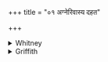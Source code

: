 +++
title = "०१ अग्नेरिवास्य दहत"

+++

<details><summary>Whitney</summary>

### Translation
1. Of him as of burning fire goeth the vehemence (?); likewise, as it  
were, shall he crying out go away from me; some other one than us let  
the ill-behaved one seek; homage be to the heat-weaponed fever.

### Notes
The translation given implies the easy emendation of *śuṣmíṇas* to  
*śúṣmas*, which eases the meter,\* and helps the sense out of a notable  
difficulty. The comm. and the translators understand (perhaps  
preferably) *mattás* in **b** as pple of *mad*, instead of  
quasi-ablative of the pronoun *ma*, as here rendered ("he flees, crying  
like a madman," R.). The comm. takes *avratas* as intended for an  
accusative, *-tam*. The verse is really a *jagatī* with one redundant  
syllable in **a**. \*⌊The metrical difficulty is in the prior part of  
**a**; the cadence of **a** is equally good with *śuṣmíṇas* or with  
*śúṣmas*.⌋
</details>

<details><summary>Griffith</summary>

He goes away as 'twere from this fierce burning fire, inebriated and lamenting he departs. Let him, the lawless, seek another and not us. Worship be paid to Fever armed with fiery heat.
</details>
